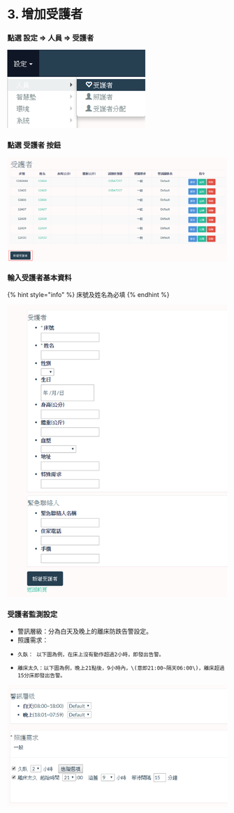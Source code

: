 # 3. 增加受護者

### 點選 設定 =&gt; 人員 =&gt; 受護者

![](../.gitbook/assets/image%20%2828%29.png)

### 點選 受護者 按鈕

![](../.gitbook/assets/image%20%2839%29.png)

### 輸入受護者基本資料

{% hint style="info" %}
床號及姓名為必填
{% endhint %}

![](../.gitbook/assets/image%20%2852%29.png)

### 受護者監測設定

* 警訊層級：分為白天及晚上的離床防跌告警設定。
* ​照護需求：
*     久臥： 以下圖為例，在床上沒有動作超過2小時，即發出告警。
*     離床太久：以下圖為例，晚上21點後，9小時內，\(意即21:00~隔天06:00\)，離床超過15分床即發出告警。

![](../.gitbook/assets/image%20%2854%29.png)

